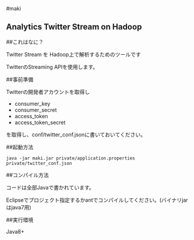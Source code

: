 #maki

## Analytics Twitter Stream on Hadoop


##これはなに？

Twitter Stream を Hadoop上で解析するためのツールです

TwitterのStreaming APIを使用します。

##事前準備

Twitterの開発者アカウントを取得し

* consumer_key
* consumer_secret
* access_token
* access_token_secret

を取得し、conf/twitter_conf.jsonに書いておいてください。


##起動方法

``java -jar maki.jar private/application.properties private/twitter_conf.json``

##コンパイル方法

コードは全部Javaで書かれています。

Eclipseでプロジェクト指定するかantでコンパイルしてください。(バイナリjarはjava7用)


##実行環境

Java8+



